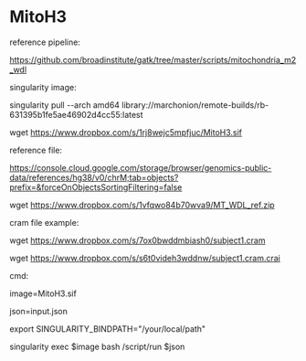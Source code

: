 # MitoH3

reference pipeline:

https://github.com/broadinstitute/gatk/tree/master/scripts/mitochondria_m2_wdl



singularity image:

singularity pull --arch amd64 library://marchonion/remote-builds/rb-631395b1fe5ae46902d4cc55:latest

wget https://www.dropbox.com/s/1rj8wejc5mpfjuc/MitoH3.sif



reference file:

https://console.cloud.google.com/storage/browser/genomics-public-data/references/hg38/v0/chrM;tab=objects?prefix=&forceOnObjectsSortingFiltering=false

wget https://www.dropbox.com/s/1vfqwo84b70wva9/MT_WDL_ref.zip




cram file example:

wget https://www.dropbox.com/s/7ox0bwddmbiash0/subject1.cram

wget https://www.dropbox.com/s/s6t0videh3wddnw/subject1.cram.crai




cmd:

image=MitoH3.sif

json=input.json

export SINGULARITY_BINDPATH="/your/local/path"

singularity exec $image bash /script/run $json
